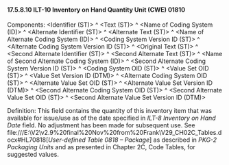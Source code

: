 #### 17.5.8.10 ILT-10 Inventory on Hand Quantity Unit (CWE) 01810

Components: &lt;Identifier (ST)> ^ &lt;Text (ST)> ^ &lt;Name of Coding System (ID)> ^ &lt;Alternate Identifier (ST)> ^ &lt;Alternate Text (ST)> ^ &lt;Name of Alternate Coding System (ID)> ^ &lt;Coding System Version ID (ST)> ^ &lt;Alternate Coding System Version ID (ST)> ^ &lt;Original Text (ST)> ^ &lt;Second Alternate Identifier (ST)> ^ &lt;Second Alternate Text (ST)> ^ &lt;Name of Second Alternate Coding System (ID)> ^ &lt;Second Alternate Coding System Version ID (ST)> ^ &lt;Coding System OID (ST)> ^ &lt;Value Set OID (ST)> ^ &lt;Value Set Version ID (DTM)> ^ &lt;Alternate Coding System OID (ST)> ^ &lt;Alternate Value Set OID (ST)> ^ &lt;Alternate Value Set Version ID (DTM)> ^ &lt;Second Alternate Coding System OID (ST)> ^ &lt;Second Alternate Value Set OID (ST)> ^ &lt;Second Alternate Value Set Version ID (DTM)>

Definition: This field contains the quantity of this inventory item that was available for issue/use as of the date specified in _ILT-8 Inventory on Hand Date_ field. No adjustment has been made for subsequent use. See file:///E:\V2\v2.9%20final%20Nov%20from%20Frank\V29_CH02C_Tables.docx#HL70818[_User-defined Table 0818 – Package_] as described in _PKG-2 Packaging Units_ and as presented in Chapter 2C, Code Tables, for suggested values.
